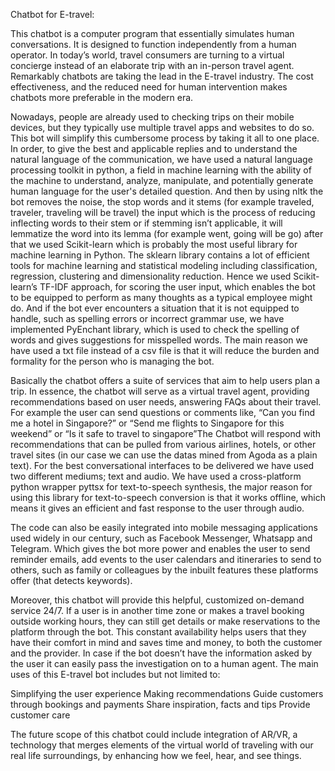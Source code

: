 Chatbot for E-travel:


This chatbot is a computer program that essentially simulates human conversations. It is designed to function independently from a human operator. In today’s world, travel consumers are turning to a virtual concierge instead of an elaborate trip with an in-person travel agent. Remarkably chatbots are taking the lead in the E-travel industry. The cost effectiveness, and the reduced need for human intervention makes chatbots more preferable in the modern era.

Nowadays, people are already used to checking trips on their mobile devices, but they typically use multiple  travel apps and websites to do so. This bot will simplify this cumbersome process by taking it all to one place. In order, to give the best and applicable replies and to understand the natural language of the communication, we have used a natural language processing toolkit in python, a field in machine learning with the ability of the machine to understand, analyze, manipulate, and potentially generate human language for the user's detailed question. And then by using nltk the bot removes the noise, the stop words and it stems (for example traveled, traveler, traveling will be travel) the input which is the process of reducing inflecting words to their stem or if stemming isn’t applicable, it will lemmatize the word into its lemma (for example went, going will be go) after that we used Scikit-learn which is probably the most useful library for machine learning in Python. The sklearn library contains a lot of efficient tools for machine learning and statistical modeling including classification, regression, clustering and dimensionality reduction. Hence we used Scikit-learn’s TF-IDF approach, for scoring the user input, which enables the bot to be equipped to perform as many thoughts as a typical employee might do. And if the bot ever encounters a situation that it is not equipped to handle, such as spelling errors or incorrect grammar use, we have implemented PyEnchant library, which is used to check the spelling of words and gives suggestions for misspelled words. The main reason we have used a txt file instead of a csv file is that it will reduce the burden and formality for the person who is managing the bot.

Basically the chatbot offers a suite of services that aim to help users plan a trip. In essence, the chatbot will serve as a virtual travel agent, providing recommendations based on user needs, answering FAQs about their travel. For example the user can send questions or comments like, “Can you find me a hotel in Singapore?” or “Send me flights to Singapore for this weekend” or “Is it safe to travel to singapore”The Chatbot will respond with recommendations that can be pulled from various airlines, hotels, or other travel sites (in our case we can use the datas mined from Agoda as a plain text). For the best conversational interfaces to be delivered we have used two different mediums; text and audio. We have used a cross-platform python wrapper pyttsx for text-to-speech synthesis, the major reason for using this library for text-to-speech conversion is that it works offline, which means it gives an efficient and fast response to the user through audio.

The code can also be easily integrated into mobile messaging applications used widely in our century, such as Facebook Messenger, Whatsapp and Telegram. Which gives the bot more power and enables the user to send reminder emails, add events to the user calendars and itineraries to send to others, such as family or colleagues by the inbuilt features these platforms offer (that detects keywords). 

Moreover, this chatbot will provide this helpful, customized on-demand service 24/7. If a user is in another time zone or makes a travel booking outside working hours, they can still get details or make reservations to the platform through the bot. This constant availability helps users that they have their comfort in mind and saves time and money, to both the customer and the provider. In case if the bot doesn’t have the information asked by the user it can easily pass the investigation on to a human agent. The main uses of this E-travel bot includes but not limited to:

Simplifying the user experience
Making recommendations
Guide customers through bookings and payments
Share inspiration, facts and tips
Provide customer care

The future scope of this chatbot could include integration of AR/VR, a technology that merges elements of the virtual world of traveling with our real life surroundings, by enhancing how we feel, hear, and see things.
